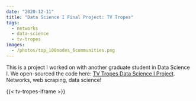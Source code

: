 ```yaml
---
date: "2020-12-11"
title: "Data Science I Final Project: TV Tropes"
tags:
  - networks
  - data-science
  - tv-tropes
images:
  - /photos/top_100nodes_6communities.png
---
```


This is a project I worked on with another graduate student in Data Science I. We open-sourced the code here: [TV Tropes Data Science I Project](https://github.com/jwzimmer/tv-tropes). Networks, web scraping, data science!

{{< tv-tropes-iframe >}}